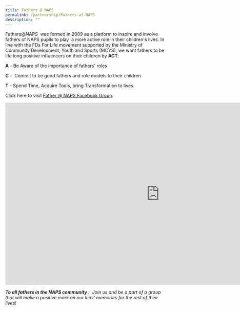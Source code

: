 ```yaml
---
title: Fathers @ NAPS
permalink: /partnership/Fathers-at-NAPS
description: ""
---
```

Fathers@NAPS &nbsp;was formed in 2009 as a platform to inspire and involve fathers of NAPS pupils to play &nbsp;a more active role in their children's lives. In line with the FDs For Life movement supported by the Ministry of Community Development, Youth and Sports&nbsp;(MCYS), we want fathers to be life long positive influencers on their children by&nbsp;**ACT**:

  

**A**&nbsp;\- Be Aware of the importance of fathers' roles

**C**&nbsp;\- &nbsp;Commit to be good fathers and role models to their children

**T**&nbsp;- Spend Time, Acquire Tools, bring Transformation to lives.

  

Click here to visit&nbsp;[Father @ NAPS Facebook Group](https://www.facebook.com/groups/2458075294439751).

<iframe allowfullscreen="true" height="569" width="960" frameborder="0" src="https://docs.google.com/presentation/d/e/2PACX-1vSQxdOW-TGRFIQwbeyy3oXbEj66XLPGyd5jT-t05n3Pu3X_Z6Qtzh-ImlQagnB-Xzj9S8M94xnwrOwq/embed?start=false&amp;loop=false&amp;delayms=3000"></iframe>

**_To all fathers in the NAPS community_**&nbsp;_:_&nbsp;&nbsp;_Join us and be a part of a group that will make a positive mark on our kids' memories for the rest of their lives!_